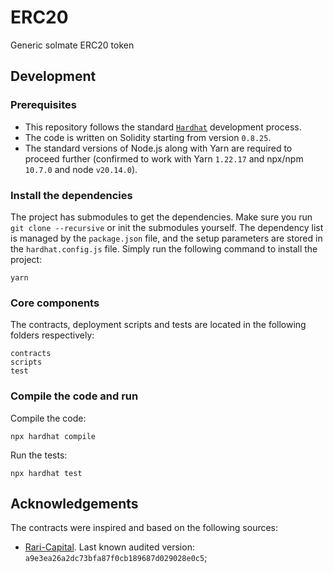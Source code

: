 # ERC20
Generic solmate ERC20 token

## Development

### Prerequisites
- This repository follows the standard [`Hardhat`](https://hardhat.org/tutorial/) development process.
- The code is written on Solidity starting from version `0.8.25`.
- The standard versions of Node.js along with Yarn are required to proceed further (confirmed to work with Yarn `1.22.17` and npx/npm `10.7.0` and node `v20.14.0`).

### Install the dependencies
The project has submodules to get the dependencies. Make sure you run `git clone --recursive` or init the submodules yourself.
The dependency list is managed by the `package.json` file, and the setup parameters are stored in the `hardhat.config.js` file.
Simply run the following command to install the project:
```
yarn
```

### Core components
The contracts, deployment scripts and tests are located in the following folders respectively:
```
contracts
scripts
test
```

### Compile the code and run
Compile the code:
```
npx hardhat compile
```
Run the tests:
```
npx hardhat test
```

## Acknowledgements
The contracts were inspired and based on the following sources:
- [Rari-Capital](https://github.com/Rari-Capital/solmate). Last known audited version: `a9e3ea26a2dc73bfa87f0cb189687d029028e0c5`;